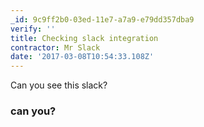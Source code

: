 ```yaml
---
_id: 9c9ff2b0-03ed-11e7-a7a9-e79dd357dba9
verify: ''
title: Checking slack integration
contractor: Mr Slack
date: '2017-03-08T10:54:33.108Z'
---
```

Can you see this slack? 
### can you?
